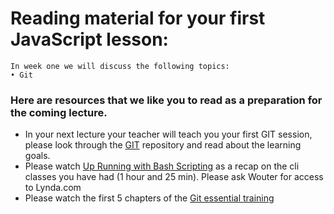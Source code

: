 # Reading material for your first JavaScript lesson:

```
In week one we will discuss the following topics:
• Git
```

### Here are resources that we like you to read as a preparation for the coming lecture. 

- In your next lecture your teacher will teach you your first GIT session, please look through the [GIT](https://github.com/FooCoding/Git) repository and read about the learning goals.
- Please watch [Up Running with Bash Scripting](https://www.lynda.com/Bash-tutorials/Up-Running-Bash-Scripting/142989-2.html)
as a recap on the cli classes you have had (1 hour and 25 min). Please ask Wouter for access to Lynda.com
- Please watch the first 5 chapters of the [Git essential training](https://www.lynda.com/Git-tutorials/Git-Essential-Training/100222-2.html)
